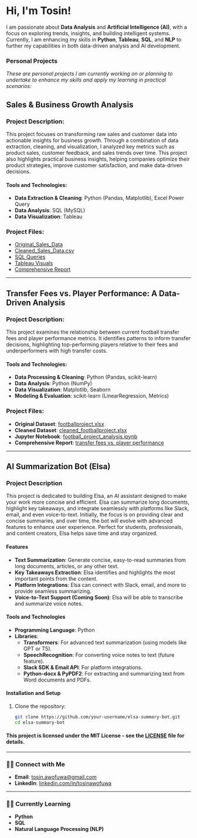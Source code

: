 # Hi, I'm Tosin!

I am passionate about **Data Analysis** and **Artificial Intelligence (AI)**, with a focus on exploring trends, insights, and building intelligent systems. Currently, I am enhancing my skills in **Python**, **Tableau**, **SQL**, and **NLP** to further my capabilities in both data-driven analysis and AI development.

### Personal Projects
*These are personal projects I am currently working on or planning to undertake to enhance my skills and apply my learning in practical scenarios:*

## Sales & Business Growth Analysis

### Project Description:
This project focuses on transforming raw sales and customer data into actionable insights for business growth. Through a combination of data extraction, cleaning, and visualization, I analyzed key metrics such as product sales, customer feedback, and sales trends over time. This project also highlights practical business insights, helping companies optimize their product strategies, improve customer satisfaction, and make data-driven decisions.

#### Tools and Technologies:
- **Data Extraction & Cleaning**: Python (Pandas, Matplotlib), Excel Power Query
- **Data Analysis**: SQL (MySQL)
- **Data Visualization**: Tableau

### Project Files:
- [Original_Sales_Data](https://github.com/tosin-e/tosin-e/blob/1526861241b1477ae31de728b9b589392fcb524e/ecommerce_sales_analysis.pdf)
- [Cleaned_Sales_Data.csv](https://github.com/tosin-e/tosin-e/blob/main/Cleaned_Sales_Data.csv)
- [SQL Queries](Sales_Trends_Analysis.sql)
- [Tableau Visuals](https://github.com/tosin-e/tosin-e/blob/main/Visualizations.md)
- [Comprehensive Report](https://github.com/tosin-e/tosin-e/blob/main/sales%20and%20growth%20analysis.md)
  
---

## Transfer Fees vs. Player Performance: A Data-Driven Analysis

### Project Description:
This project examines the relationship between current football transfer fees and player performance metrics. It identifies patterns to inform transfer decisions, highlighting top-performing players relative to their fees and underperformers with high transfer costs.

#### Tools and Technologies:
- **Data Processing & Cleaning**: Python (Pandas, scikit-learn)
- **Data Analysis**: Python (NumPy)
- **Data Visualization**: Matplotlib, Seaborn
- **Modeling & Evaluation**: scikit-learn (LinearRegression, Metrics)

### Project Files:
- **Original Dataset**: [footballproject.xlsx](https://github.com/tosin-e/tosin-e/blob/main/footballproject.xlsx)
- **Cleaned Dataset**: [cleaned_footballproject.xlsx](https://github.com/tosin-e/tosin-e/blob/main/cleaned_footballproject.xlsx)
- **Jupyter Notebook**: [football_project_analysis.ipynb](football_project_analysis.ipynb)
- **Comprehensive Report**: [transfer fees vs. player performance](https://github.com/tosin-e/tosin-e/blob/main/Transfer%20Fees%20vs.%20Player%20Performance.md)

---

## AI Summarization Bot (Elsa)

### Project Description
This project is dedicated to building Elsa, an AI assistant designed to make your work more concise and efficient. Elsa can summarize long documents, highlight key takeaways, and integrate seamlessly with platforms like Slack, email, and even voice-to-text. Initially, the focus is on providing clear and concise summaries, and over time, the bot will evolve with advanced features to enhance user experience. Perfect for students, professionals, and content creators, Elsa helps save time and stay organized.

#### Features  
- **Text Summarization**: Generate concise, easy-to-read summaries from long documents, articles, or any other text.  
- **Key Takeaways Extraction**: Elsa identifies and highlights the most important points from the content.  
- **Platform Integrations**: Elsa can connect with Slack, email, and more to provide seamless summarizing.  
- **Voice-to-Text Support (Coming Soon)**: Elsa will be able to transcribe and summarize voice notes.  

#### Tools and Technologies  
- **Programming Language**: Python  
- **Libraries**:  
   - **Transformers**: For advanced text summarization (using models like GPT or T5).  
   - **SpeechRecognition**: For converting voice notes to text (future feature).  
   - **Slack SDK & Email API**: For platform integrations.  
   - **Python-docx & PyPDF2**: For extracting and summarizing text from Word documents and PDFs.  

#### Installation and Setup  
1. Clone the repository:
   ```bash
   git clone https://github.com/your-username/elsa-summary-bot.git
   cd elsa-summary-bot

#### This project is licensed under the MIT License - see the [LICENSE](https://github.com/tosin-e/tosin-e/blob/main/LICENSE) file for details.

---

### 🤳🏼 Connect with Me
- **Email**: [tosin.awofuwa@gmail.com](mailto:tosin.awofuwa@gmail.com)
- **LinkedIn**: [linkedin.com/in/tosinawofuwa](http://linkedin.com/in/tosinawofuwa)

---

### 👩‍💻 Currently Learning
- **Python**
- **SQL**
- **Natural Language Processing (NLP)**
